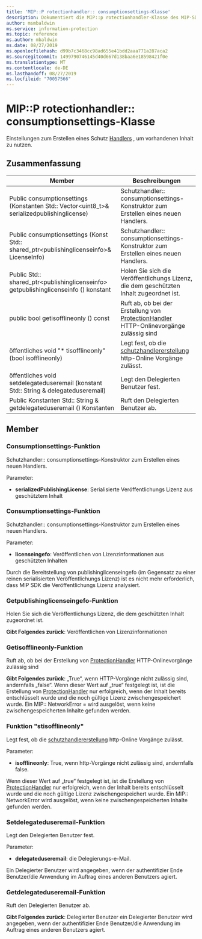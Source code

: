 ```yaml
---
title: 'MIP::P rotectionhandler:: consumptionsettings-Klasse'
description: Dokumentiert die MIP::p rotectionhandler-Klasse des MIP-SDK (Microsoft Information Protection).
author: msmbaldwin
ms.service: information-protection
ms.topic: reference
ms.author: mbaldwin
ms.date: 08/27/2019
ms.openlocfilehash: d99b7c3468cc98ad655e41bdd2aaa771a287aca2
ms.sourcegitcommit: 1499790746145d40d667d138baa6e18598421f0e
ms.translationtype: MT
ms.contentlocale: de-DE
ms.lasthandoff: 08/27/2019
ms.locfileid: "70057566"
---
```

# <a name="class-mipprotectionhandlerconsumptionsettings"></a>MIP::P rotectionhandler:: consumptionsettings-Klasse 
Einstellungen zum Erstellen eines Schutz [Handlers](class_mip_protectionhandler.md) , um vorhandenen Inhalt zu nutzen.
  
## <a name="summary"></a>Zusammenfassung
 Member                        | Beschreibungen                                
--------------------------------|---------------------------------------------
Public consumptionsettings (Konstanten Std:: Vector\<uint8_t\>& serializedpublishinglicense)  | Schutzhandler:: consumptionsettings-Konstruktor zum Erstellen eines neuen Handlers.
Public consumptionsettings (Konst Std:: shared_ptr\<publishinglicenseinfo\>& LicenseInfo)  |  Schutzhandler:: consumptionsettings-Konstruktor zum Erstellen eines neuen Handlers.
Public Std:: shared_ptr\<publishinglicenseinfo\> getpublishinglicenseinfo () konstant  |  Holen Sie sich die Veröffentlichungs Lizenz, die dem geschützten Inhalt zugeordnet ist.
public bool getisofflineonly () const  |  Ruft ab, ob bei der Erstellung von [ProtectionHandler](class_mip_protectionhandler.md) HTTP-Onlinevorgänge zulässig sind
öffentliches void "* tisofflineonly" (bool isofflineonly)  |  Legt fest, ob die [schutzhandlererstellung](class_mip_protectionhandler.md) http-Online Vorgänge zulässt.
öffentliches void setdelegateduseremail (konstant Std:: String & delegateduseremail)  |  Legt den Delegierten Benutzer fest.
Public Konstanten Std:: String & getdelegateduseremail () Konstanten  |  Ruft den Delegierten Benutzer ab.
  
## <a name="members"></a>Member
  
### <a name="consumptionsettings-function"></a>Consumptionsettings-Funktion
Schutzhandler:: consumptionsettings-Konstruktor zum Erstellen eines neuen Handlers.

Parameter:  
* **serializedPublishingLicense**: Serialisierte Veröffentlichungs Lizenz aus geschütztem Inhalt


  
### <a name="consumptionsettings-function"></a>Consumptionsettings-Funktion
Schutzhandler:: consumptionsettings-Konstruktor zum Erstellen eines neuen Handlers.

Parameter:  
* **licenseingefo**: Veröffentlichen von Lizenzinformationen aus geschützten Inhalten


Durch die Bereitstellung von publishinglicenseingefo (im Gegensatz zu einer reinen serialisierten Veröffentlichungs Lizenz) ist es nicht mehr erforderlich, dass MIP SDK die Veröffentlichungs Lizenz analysiert.
  
### <a name="getpublishinglicenseinfo-function"></a>Getpublishinglicenseingefo-Funktion
Holen Sie sich die Veröffentlichungs Lizenz, die dem geschützten Inhalt zugeordnet ist.

  
**Gibt Folgendes zurück**: Veröffentlichen von Lizenzinformationen
  
### <a name="getisofflineonly-function"></a>Getisofflineonly-Funktion
Ruft ab, ob bei der Erstellung von [ProtectionHandler](class_mip_protectionhandler.md) HTTP-Onlinevorgänge zulässig sind

  
**Gibt Folgendes zurück**: „True“, wenn HTTP-Vorgänge nicht zulässig sind, andernfalls „false“. Wenn dieser Wert auf „true“ festgelegt ist, ist die Erstellung von [ProtectionHandler](class_mip_protectionhandler.md) nur erfolgreich, wenn der Inhalt bereits entschlüsselt wurde und die noch gültige Lizenz zwischengespeichert wurde. Ein MIP:: NetworkError = wird ausgelöst, wenn keine zwischengespeicherten Inhalte gefunden werden.
  
### <a name="setisofflineonly-function"></a>Funktion "stisofflineonly"
Legt fest, ob die [schutzhandlererstellung](class_mip_protectionhandler.md) http-Online Vorgänge zulässt.

Parameter:  
* **isofflineonly**: True, wenn http-Vorgänge nicht zulässig sind, andernfalls false.


Wenn dieser Wert auf „true“ festgelegt ist, ist die Erstellung von [ProtectionHandler](class_mip_protectionhandler.md) nur erfolgreich, wenn der Inhalt bereits entschlüsselt wurde und die noch gültige Lizenz zwischengespeichert wurde. Ein MIP:: NetworkError wird ausgelöst, wenn keine zwischengespeicherten Inhalte gefunden werden.
  
### <a name="setdelegateduseremail-function"></a>Setdelegateduseremail-Funktion
Legt den Delegierten Benutzer fest.

Parameter:  
* **delegateduseremail**: die Delegierungs-e-Mail.


Ein Delegierter Benutzer wird angegeben, wenn der authentifizier Ende Benutzer/die Anwendung im Auftrag eines anderen Benutzers agiert.
  
### <a name="getdelegateduseremail-function"></a>Getdelegateduseremail-Funktion
Ruft den Delegierten Benutzer ab.

  
**Gibt Folgendes zurück**: Delegierter Benutzer ein Delegierter Benutzer wird angegeben, wenn der authentifizier Ende Benutzer/die Anwendung im Auftrag eines anderen Benutzers agiert.